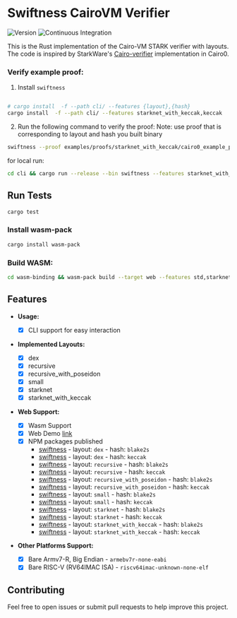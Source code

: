 # Swiftness CairoVM Verifier

![Version](https://img.shields.io/badge/v0.0.3-green?style=flat-square&logo=git&logoColor=white&label=version)
![Continuous Integration](https://img.shields.io/github/actions/workflow/status/iosis-tech/swiftness/ci.yml?style=flat-square&logo=githubactions&logoColor=white&label=Continuous%20Integration)

This is the Rust implementation of the Cairo-VM STARK verifier with layouts. The code is inspired by StarkWare's [Cairo-verifier](https://github.com/starkware-libs/cairo-lang) implementation in Cairo0.

### Verify example proof:

1. Install `swiftness`

```sh

# cargo install  -f --path cli/ --features {layout},{hash}
cargo install  -f --path cli/ --features starknet_with_keccak,keccak
```

2. Run the following command to verify the proof:
   Note: use proof that is corresponding to layout and hash you built binary

```sh
swiftness --proof examples/proofs/starknet_with_keccak/cairo0_example_proof.json
```

for local run:

```sh
cd cli && cargo run --release --bin swiftness --features starknet_with_keccak,keccak --no-default-features -- --proof ../examples/proofs/starknet_with_keccak/cairo0_example_proof.json
```

## Run Tests

```sh
cargo test
```

### Install wasm-pack

```sh
cargo install wasm-pack
```

### Build WASM:

```sh
cd wasm-binding && wasm-pack build --target web --features std,starknet_with_keccak,blake2s --no-default-features
```

## Features

- **Usage:**

  - [x] CLI support for easy interaction

- **Implemented Layouts:**

  - [x] dex
  - [x] recursive
  - [x] recursive_with_poseidon
  - [x] small
  - [x] starknet
  - [x] starknet_with_keccak

- **Web Support:**
  - [x] Wasm Support
  - [X] Web Demo [link](https://swiftness-dataprocessor-demo.vercel.app/)
  - [x] NPM packages published
    - [swiftness](https://www.npmjs.com/package/swiftness-dex-blake2s) - layout: `dex` - hash: `blake2s`
    - [swiftness](https://www.npmjs.com/package/swiftness-dex-keccak) - layout: `dex` - hash: `keccak`
    - [swiftness](https://www.npmjs.com/package/swiftness-recursive-blake2s) - layout: `recursive` - hash: `blake2s`
    - [swiftness](https://www.npmjs.com/package/swiftness-recursive-keccak) - layout: `recursive` - hash: `keccak`
    - [swiftness](https://www.npmjs.com/package/swiftness-recursive-with-poseidon-blake2s) - layout: `recursive_with_poseidon` - hash: `blake2s`
    - [swiftness](https://www.npmjs.com/package/swiftness-recursive-with-poseidon-keccak) - layout: `recursive_with_poseidon` - hash: `keccak`
    - [swiftness](https://www.npmjs.com/package/swiftness-small-blake2s) - layout: `small` - hash: `blake2s`
    - [swiftness](https://www.npmjs.com/package/swiftness-small-keccak) - layout: `small` - hash: `keccak`
    - [swiftness](https://www.npmjs.com/package/swiftness-starknet-blake2s) - layout: `starknet` - hash: `blake2s`
    - [swiftness](https://www.npmjs.com/package/swiftness-starknet-keccak) - layout: `starknet` - hash: `keccak`
    - [swiftness](https://www.npmjs.com/package/swiftness-starknet-with-keccak-blake2s) - layout: `starknet_with_keccak` - hash: `blake2s`
    - [swiftness](https://www.npmjs.com/package/swiftness-starknet-with-keccak-keccak) - layout: `starknet_with_keccak` - hash: `keccak`

- **Other Platforms Support:**
  - [X] Bare Armv7-R, Big Endian - `armebv7r-none-eabi`
  - [X] Bare RISC-V (RV64IMAC ISA) - `riscv64imac-unknown-none-elf`

## Contributing

Feel free to open issues or submit pull requests to help improve this project.
